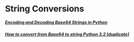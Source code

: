 # String Conversions
##### [Encoding and Decoding Base64 Strings in Python](https://stackabuse.com/encoding-and-decoding-base64-strings-in-python/)
##### [How to convert from Base64 to string Python 3.2 [duplicate]](https://stackoverflow.com/questions/13262125/how-to-convert-from-base64-to-string-python-3-2)
